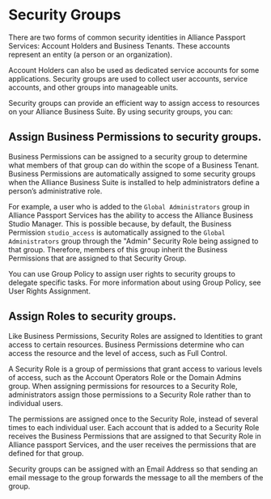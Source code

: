 # Security Groups

There are two forms of common security identities in Alliance Passport Services: Account Holders and Business Tenants. These accounts represent an entity (a person or an organization). 

Account Holders can also be used as dedicated service accounts for some applications. Security groups are used to collect user accounts, service accounts, and other groups into manageable units.

Security groups can provide an efficient way to assign access to resources on your Alliance Business Suite. By using security groups, you can:

## Assign Business Permissions to security groups.

Business Permissions can be assigned to a security group to determine what members of that group can do within the scope of a Business Tenant. Business Permissions are automatically assigned to some security groups when the Alliance Business Suite is installed to help administrators define a person’s administrative role.

For example, a user who is added to the `Global Administrators` group in Alliance Passport Services has the ability to access the Alliance Business Studio Manager. This is possible because, by default, the Business Permission `studio_access` is automatically assigned to the `Global Administrators` group through the "Admin" Security Role being assigned to that group. Therefore, members of this group inherit the Business Permissions that are assigned to that Security Group.

You can use Group Policy to assign user rights to security groups to delegate specific tasks. For more information about using Group Policy, see User Rights Assignment.

## Assign Roles to security groups.

Like Business Permissions, Security Roles are assigned to Identities to grant access to certain resources. Business Permissions determine who can access the resource and the level of access, such as Full Control. 

A Security Role is a group of permissions that grant access to various levels of access, such as the Account Operators Role or the Domain Admins group. When assigning permissions for resources to a Security Role, administrators assign those permissions to a Security Role rather than to individual users. 

The permissions are assigned once to the Security Role, instead of several times to each individual user. Each account that is added to a Security Role receives the Business Permissions that are assigned to that Security Role in Alliance passport Services, and the user receives the permissions that are defined for that group.

Security groups can be assigned with an Email Address so that sending an email message to the group forwards the message to all the members of the group.